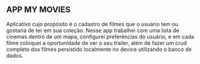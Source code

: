 ## APP MY MOVIES
Aplicativo cujo propósito é o cadastro de filmes que o usuário tem ou gostaria de ter em sua coleção. Nesse app trabalhei com uma lista de cinemas dentro de um mapa, configurei preferências do usuário, e em cada filme coloquei a oportunidade de ver o seu trailer, além de fazer um crud completo dos filmes persistido localmente no device utilizando o banco de dados.
